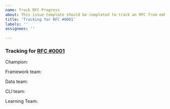 ```yaml
---
name: Track RFC Progress
about: This issue template should be completed to track an RFC from emberjs/rfcs
title: 'Tracking for RFC #0001'
labels: ''
assignees: ''

---
```


### Tracking for [RFC #0001](emberjs/rfcs#0001)

Champion:

Framework team:

Data team:

CLI team:

Learning Team:
